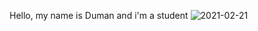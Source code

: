Hello, my name is Duman and i'm a student
![2021-02-21](https://user-images.githubusercontent.com/75569792/108626328-cb8fdd00-7479-11eb-9843-559ba9785ce3.png)
